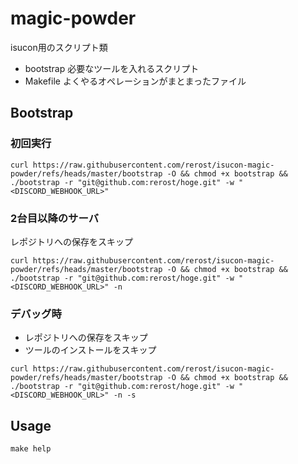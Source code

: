# magic-powder

isucon用のスクリプト類

- bootstrap 必要なツールを入れるスクリプト
- Makefile よくやるオペレーションがまとまったファイル

## Bootstrap
### 初回実行
```
curl https://raw.githubusercontent.com/rerost/isucon-magic-powder/refs/heads/master/bootstrap -O && chmod +x bootstrap && ./bootstrap -r "git@github.com:rerost/hoge.git" -w "<DISCORD_WEBHOOK_URL>"
```

### 2台目以降のサーバ
レポジトリへの保存をスキップ
```
curl https://raw.githubusercontent.com/rerost/isucon-magic-powder/refs/heads/master/bootstrap -O && chmod +x bootstrap && ./bootstrap -r "git@github.com:rerost/hoge.git" -w "<DISCORD_WEBHOOK_URL>" -n
```

### デバッグ時
* レポジトリへの保存をスキップ
* ツールのインストールをスキップ
```
curl https://raw.githubusercontent.com/rerost/isucon-magic-powder/refs/heads/master/bootstrap -O && chmod +x bootstrap && ./bootstrap -r "git@github.com:rerost/hoge.git" -w "<DISCORD_WEBHOOK_URL>" -n -s
```

## Usage

```
make help
```
